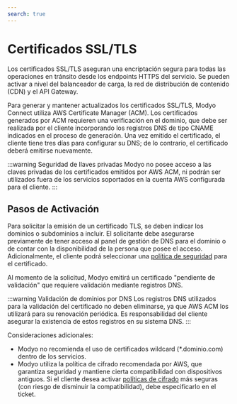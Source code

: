 ```yaml
---
search: true
---
```


# Certificados SSL/TLS

Los certificados SSL/TLS aseguran una encriptación segura para todas las operaciones en tránsito desde los endpoints HTTPS del servicio. Se pueden activar a nivel del balanceador de carga, la red de distribución de contenido (CDN) y el API Gateway.

Para generar y mantener actualizados los certificados SSL/TLS, Modyo Connect utiliza AWS Certificate Manager (ACM). Los certificados generados por ACM requieren una verificación en el dominio, que debe ser realizada por el cliente incorporando los registros DNS de tipo CNAME indicados en el proceso de generación. Una vez emitido el certificado, el cliente tiene tres días para configurar su DNS; de lo contrario, el certificado deberá emitirse nuevamente.

:::warning Seguridad de llaves privadas
Modyo no posee acceso a las claves privadas de los certificados emitidos por AWS ACM, ni podrán ser utilizados fuera de los servicios soportados en la cuenta AWS configurada para el cliente.
:::

## Pasos de Activación

Para solicitar la emisión de un certificado TLS, se deben indicar los dominios o subdominios a incluir. El solicitante debe asegurarse previamente de tener acceso al panel de gestión de DNS para el dominio o de contar con la disponibilidad de la persona que posee el acceso. Adicionalmente, el cliente podrá seleccionar una [política de seguridad](https://docs.aws.amazon.com/elasticloadbalancing/latest/application/create-https-listener.html#describe-ssl-policies) para el certificado.

Al momento de la solicitud, Modyo emitirá un certificado "pendiente de validación" que requiere validación mediante registros DNS.

:::warning Validación de dominios por DNS
Los registros DNS utilizados para la validación del certificado no deben eliminarse, ya que AWS ACM los utilizará para su renovación periódica. Es responsabilidad del cliente asegurar la existencia de estos registros en su sistema DNS.
:::

Consideraciones adicionales:

- Modyo no recomienda el uso de certificados wildcard (*.dominio.com) dentro de los servicios.
- Modyo utiliza la política de cifrado recomendada por AWS, que garantiza seguridad y mantiene cierta compatibilidad con dispositivos antiguos. Si el cliente desea activar [políticas de cifrado](https://docs.aws.amazon.com/elasticloadbalancing/latest/application/create-https-listener.html#describe-ssl-policies) más seguras (con riesgo de disminuir la compatibilidad), debe especificarlo en el ticket.